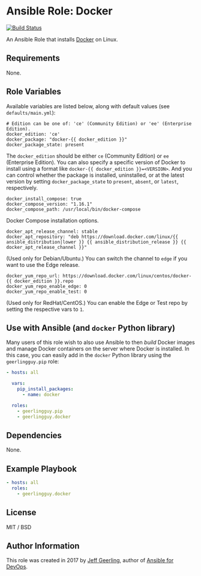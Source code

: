 # Ansible Role: Docker

[![Build Status](https://travis-ci.org/daniloradenovic/ansible-role-docker.svg?branch=master)](https://travis-ci.org/daniloradenovic/ansible-role-docker)

An Ansible Role that installs [Docker](https://www.docker.com) on Linux.

## Requirements

None.

## Role Variables

Available variables are listed below, along with default values (see `defaults/main.yml`):

    # Edition can be one of: 'ce' (Community Edition) or 'ee' (Enterprise Edition).
    docker_edition: 'ce'
    docker_package: "docker-{{ docker_edition }}"
    docker_package_state: present

The `docker_edition` should be either `ce` (Community Edition) or `ee` (Enterprise Edition). You can also specify a specific version of Docker to install using a format like `docker-{{ docker_edition }}=<VERSION>`. And you can control whether the package is installed, uninstalled, or at the latest version by setting `docker_package_state` to `present`, `absent`, or `latest`, respectively.

    docker_install_compose: true
    docker_compose_version: "1.16.1"
    docker_compose_path: /usr/local/bin/docker-compose

Docker Compose installation options.

    docker_apt_release_channel: stable
    docker_apt_repository: "deb https://download.docker.com/linux/{{ ansible_distribution|lower }} {{ ansible_distribution_release }} {{ docker_apt_release_channel }}"

(Used only for Debian/Ubuntu.) You can switch the channel to `edge` if you want to use the Edge release.

    docker_yum_repo_url: https://download.docker.com/linux/centos/docker-{{ docker_edition }}.repo
    docker_yum_repo_enable_edge: 0
    docker_yum_repo_enable_test: 0

(Used only for RedHat/CentOS.) You can enable the Edge or Test repo by setting the respective vars to `1`.

## Use with Ansible (and `docker` Python library)

Many users of this role wish to also use Ansible to then _build_ Docker images and manage Docker containers on the server where Docker is installed. In this case, you can easily add in the `docker` Python library using the `geerlingguy.pip` role:

```yaml
- hosts: all

  vars:
    pip_install_packages:
      - name: docker

  roles:
    - geerlingguy.pip
    - geerlingguy.docker
```

## Dependencies

None.

## Example Playbook

```yaml
- hosts: all
  roles:
    - geerlingguy.docker
```

## License

MIT / BSD

## Author Information

This role was created in 2017 by [Jeff Geerling](https://www.jeffgeerling.com/), author of [Ansible for DevOps](https://www.ansiblefordevops.com/).
